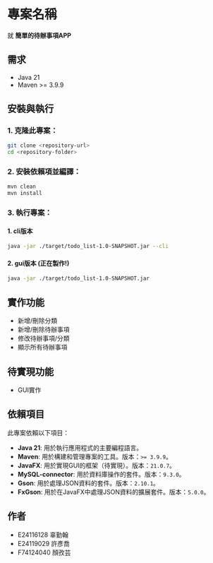 # 專案名稱

就 **簡單的待辦事項APP**

## 需求

- Java 21
- Maven >= 3.9.9

## 安裝與執行

### 1. 克隆此專案：
   ```bash
   git clone <repository-url>
   cd <repository-folder>
   ```

### 2. 安裝依賴項並編譯：
   ```bash
   mvn clean
   mvn install
   ```

### 3. 執行專案：
   #### 1. cli版本
   ```bash
   java -jar ./target/todo_list-1.0-SNAPSHOT.jar --cli
   ```   

   #### 2. gui版本 (正在製作!)
   ```bash
   java -jar ./target/todo_list-1.0-SNAPSHOT.jar
   ```

## 實作功能

- 新增/刪除分類
- 新增/刪除待辦事項
- 修改待辦事項/分類
- 顯示所有待辦事項

## 待實現功能

- GUI實作

## 依賴項目

此專案依賴以下項目：

- **Java 21**: 用於執行應用程式的主要編程語言。
- **Maven**: 用於構建和管理專案的工具。版本：`>= 3.9.9`。
- **JavaFX**: 用於實現GUI的框架（待實現）。版本：`21.0.7`。
- **MySQL-connector**: 用於資料庫操作的套件。版本：`9.3.0`。
- **Gson**: 用於處理JSON資料的套件。版本：`2.10.1`。
- **FxGson**: 用於在JavaFX中處理JSON資料的擴展套件。版本：`5.0.0`。

## 作者

- E24116128 辜勤翰
- E24119029 許彥喬
- F74124040 顏孜芸